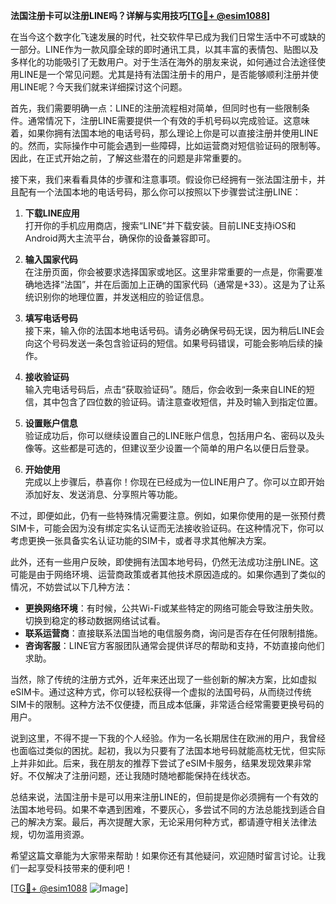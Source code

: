 **法国注册卡可以注册LINE吗？详解与实用技巧[[TG💪+ @esim1088](https://t.me/s/esim1088)]**

在当今这个数字化飞速发展的时代，社交软件早已成为我们日常生活中不可或缺的一部分。LINE作为一款风靡全球的即时通讯工具，以其丰富的表情包、贴图以及多样化的功能吸引了无数用户。对于生活在海外的朋友来说，如何通过合法途径使用LINE是一个常见问题。尤其是持有法国注册卡的用户，是否能够顺利注册并使用LINE呢？今天我们就来详细探讨这个问题。

首先，我们需要明确一点：LINE的注册流程相对简单，但同时也有一些限制条件。通常情况下，注册LINE需要提供一个有效的手机号码以完成验证。这意味着，如果你拥有法国本地的电话号码，那么理论上你是可以直接注册并使用LINE的。然而，实际操作中可能会遇到一些障碍，比如运营商对短信验证码的限制等。因此，在正式开始之前，了解这些潜在的问题是非常重要的。

接下来，我们来看看具体的步骤和注意事项。假设你已经拥有一张法国注册卡，并且配有一个法国本地的电话号码，那么你可以按照以下步骤尝试注册LINE：

1. **下载LINE应用**  
   打开你的手机应用商店，搜索“LINE”并下载安装。目前LINE支持iOS和Android两大主流平台，确保你的设备兼容即可。

2. **输入国家代码**  
   在注册页面，你会被要求选择国家或地区。这里非常重要的一点是，你需要准确地选择“法国”，并在后面加上正确的国家代码（通常是+33）。这是为了让系统识别你的地理位置，并发送相应的验证信息。

3. **填写电话号码**  
   接下来，输入你的法国本地电话号码。请务必确保号码无误，因为稍后LINE会向这个号码发送一条包含验证码的短信。如果号码错误，可能会影响后续的操作。

4. **接收验证码**  
   输入完电话号码后，点击“获取验证码”。随后，你会收到一条来自LINE的短信，其中包含了四位数的验证码。请注意查收短信，并及时输入到指定位置。

5. **设置账户信息**  
   验证成功后，你可以继续设置自己的LINE账户信息，包括用户名、密码以及头像等。这些都是可选的，但建议至少设置一个简单的用户名以便日后登录。

6. **开始使用**  
   完成以上步骤后，恭喜你！你现在已经成为一位LINE用户了。你可以立即开始添加好友、发送消息、分享照片等功能。

不过，即便如此，仍有一些特殊情况需要注意。例如，如果你使用的是一张预付费SIM卡，可能会因为没有绑定实名认证而无法接收验证码。在这种情况下，你可以考虑更换一张具备实名认证功能的SIM卡，或者寻求其他解决方案。

此外，还有一些用户反映，即使拥有法国本地号码，仍然无法成功注册LINE。这可能是由于网络环境、运营商政策或者其他技术原因造成的。如果你遇到了类似的情况，不妨尝试以下几种方法：

- **更换网络环境**：有时候，公共Wi-Fi或某些特定的网络可能会导致注册失败。切换到稳定的移动数据网络试试看。
- **联系运营商**：直接联系法国当地的电信服务商，询问是否存在任何限制措施。
- **咨询客服**：LINE官方客服团队通常会提供详尽的帮助和支持，不妨直接向他们求助。

当然，除了传统的注册方式外，近年来还出现了一些创新的解决方案，比如虚拟eSIM卡。通过这种方式，你可以轻松获得一个虚拟的法国号码，从而绕过传统SIM卡的限制。这种方法不仅便捷，而且成本低廉，非常适合经常需要更换号码的用户。

说到这里，不得不提一下我的个人经验。作为一名长期居住在欧洲的用户，我曾经也面临过类似的困扰。起初，我以为只要有了法国本地号码就能高枕无忧，但实际上并非如此。后来，我在朋友的推荐下尝试了eSIM卡服务，结果发现效果非常好。不仅解决了注册问题，还让我随时随地都能保持在线状态。

总结来说，法国注册卡是可以用来注册LINE的，但前提是你必须拥有一个有效的法国本地号码。如果不幸遇到困难，不要灰心，多尝试不同的方法总能找到适合自己的解决方案。最后，再次提醒大家，无论采用何种方式，都请遵守相关法律法规，切勿滥用资源。

希望这篇文章能为大家带来帮助！如果你还有其他疑问，欢迎随时留言讨论。让我们一起享受科技带来的便利吧！

[[TG💪+ @esim1088](https://t.me/s/esim1088) ![Image](https://i.postimg.cc/4NQfJmqS/Snipaste-2025-05-13-00-14-12.png)]